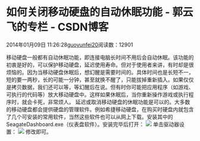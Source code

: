 
# 如何关闭移动硬盘的自动休眠功能 - 郭云飞的专栏 - CSDN博客


2014年01月09日 11:26:28[guoyunfei20](https://me.csdn.net/guoyunfei20)阅读数：12901


移动硬盘一般都有自动休眠功能，即连接电脑长时间不用后会自动休眠。该功能的初衷是好的，可以保护移动硬盘，延迟使用寿命。但对于使用者来讲，有时却是很烦恼的。因为当移动硬盘休眠后，想幻醒是需要时间的。具体时间也是长短不一，短的要一两秒，长的可能一分钟，甚至就换不醒了，只能拔掉重新插入。如果仅仅是拷贝数据，我们还可以等，等幻醒后在说。但有时你可能把应用程序（如游戏、可执行的代码等）放大移动硬盘中。这样如果休眠后，当你重新操作游戏或执行程序时，就会卡死，非常烦人。
延迟或取消移动硬盘的休眠功能是可以的。大多数的移动硬盘都会提供硬盘的管理软件。例如希捷移动硬盘，在购买时硬盘内就包含了几个可安装的常用软件，当然这些软件也可以从网上下载。安装其中的SeagateDashboard.exe（仪表盘软件）。安装完毕后打开：
![](https://img-blog.csdn.net/20140109112336578?watermark/2/text/aHR0cDovL2Jsb2cuY3Nkbi5uZXQvZ3VveXVuZmVpMjA=/font/5a6L5L2T/fontsize/400/fill/I0JBQkFCMA==/dissolve/70/gravity/SouthEast)
单击驱动器设置：
![](https://img-blog.csdn.net/20140109112525359?watermark/2/text/aHR0cDovL2Jsb2cuY3Nkbi5uZXQvZ3VveXVuZmVpMjA=/font/5a6L5L2T/fontsize/400/fill/I0JBQkFCMA==/dissolve/70/gravity/Center)
修改即可。

